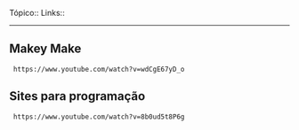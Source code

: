 Tópico::
Links::

---

## Makey Make

```timestamp-url 
 https://www.youtube.com/watch?v=wdCgE67yD_o
 ```

## Sites para programação 

```timestamp-url 
 https://www.youtube.com/watch?v=8b0ud5t8P6g
 ```

